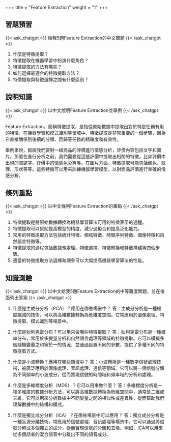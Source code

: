 +++
title = "Feature Extraction"
weight = "1"
+++
## 習題預習
{{< ask_chatgpt >}}
給我5題Feature Extraction的中文問題
{{< /ask_chatgpt >}}

1. 什麼是特徵提取？
2. 特徵提取在機器學習中扮演什麼角色？
3. 特徵提取的方法有哪些？
4. 如何選擇最適合的特徵提取方法？
5. 特徵提取與特徵選擇之間有什麼區別？   

## 說明知識
{{< ask_chatgpt >}}
以中文說明Feature Extraction並舉例
{{< /ask_chatgpt >}}

Feature Extraction，簡稱特徵提取，是指從原始數據中提取出對於特定任務有用的特徵。在機器學習和模式識別等領域中，特徵提取是非常重要的一個步驟，因為它直接關係到後續的分類、回歸等任務的精確度和有效性。

舉例來說，假設我們要對一組商品的評價進行情感分析，評價內容包括文字和圖片。那麼在進行分析之前，我們需要從這些評價中提取出相關的特徵，比如評價中出現的關鍵字、評價中的情感色彩等等。在圖片方面，特徵提取可能包括顏色、紋理、形狀等等。這些特徵可以用來訓練機器學習模型，以對商品評價進行準確的情感分析。   

## 條列重點
{{< ask_chatgpt >}}
以中文條列Feature Extraction的重點
{{< /ask_chatgpt >}}

1. 特徵提取是將原始數據轉換為機器學習算法可用的特徵表示的過程。
2. 特徵提取可以幫助提高模型的精度，減少過擬合和提高泛化能力。
3. 常用的特徵提取方法包括統計特徵、頻域特徵、時間序列特徵、圖像特徵和自然語言特徵等。
4. 特徵提取的過程包括數據預處理、特徵選擇、特徵轉換和特徵構建等四個步驟。
5. 適當的特徵提取方法選擇和調參可以大幅提高機器學習算法的性能。   

## 知識測驗
{{< ask_chatgpt >}}
以中文給我5題Feature Extraction的中等難度問題，並在後面列出答案
{{< /ask_chatgpt >}}

1. 什麼是主成分分析（PCA）？應用在哪些場景中？
答：主成分分析是一種維度縮減的技術，可以將高維數據轉換為低維度空間。它常應用於圖像處理、特徵提取、模式識別等場景中。

2. 什麼是狄利克雷分布？可以用來做哪些特徵提取？
答：狄利克雷分布是一種概率分布，常用於多變量分析和自然語言處理等領域的特徵提取。它可以模擬多個隨機變量之和等於一的情況，並通過設置不同的參數，提供了多種不同的特徵提取方式。

3. 什麼是小波轉換？應用在哪些領域中？
答：小波轉換是一種數字信號處理技術，被廣泛應用於圖像處理、音訊處理、通信等領域。它可以將一個信號分解為不同頻率的小波成分，從而實現信號的時間域和頻率域的分析和處理。

4. 什麼是多維標度分析（MDS）？它可以用來做什麼？
答：多維標度分析是一種多維度的數據分析方法，可以將高維數據轉換為低維空間中，通常是二維或三維。它可以用來分析數據中不同變量之間的相似性或差異性，從而幫助我們理解數據中的結構和模式。

5. 什麼是獨立成分分析（ICA）？在哪些場景中可以應用？
答：獨立成分分析是一種盲源分離技術，常應用於信號處理、音訊處理等場景中。它可以通過將信號分解成多個獨立的成分，從而實現信號的分離和去噪。例如，ICA可以用來從多個話者的混合語音中分離出不同的語音成分。   

